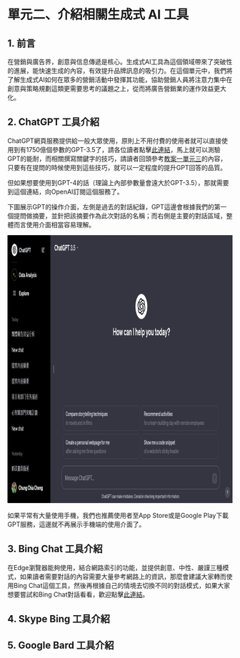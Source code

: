 # 單元二、介紹相關生成式 AI 工具

## 1. 前言
在營銷與廣告界，創意與信息傳遞是核心。生成式AI工具為這個領域帶來了突破性的進展，能快速生成的內容，有效提升品牌訊息的吸引力。在這個單元中，我們將了解生成式AI如何在眾多的營銷活動中發揮其功能，協助營銷人員將注意力集中在創意與策略規劃這類更需要思考的議題之上，從而將廣告營銷業的運作效益更大化。

## 2. ChatGPT 工具介紹
ChatGPT網頁服務提供給一般大眾使用，原則上不用付費的使用者就可以直接使用到有1750億個參數的GPT-3.5了，請各位讀者點擊[此連結](https://chat.openai.com/)，馬上就可以測驗GPT的能耐，而相關撰寫關鍵字的技巧，請讀者回頭參考[教案一單元三](https://github.com/AI-FREE-Team/Generative-AI-Industrial-Case-Study/tree/main/%E6%95%99%E6%A1%881%EF%BC%9A%E7%94%9F%E6%88%90%E5%BC%8F%20AI%20%E5%9F%BA%E7%A4%8E/%E5%96%AE%E5%85%833%EF%BC%9A%E7%94%9F%E6%88%90%E5%BC%8F%20AI%20%E5%B7%A5%E5%85%B7%E4%BD%BF%E7%94%A8%E9%A0%88%E7%9F%A5)的內容，只要有在提問的時候使用到這些技巧，就可以一定程度的提升GPT回答的品質。

但如果想要使用到GPT-4的話（理論上內部參數量會遠大於GPT-3.5），那就需要到這個連結，向OpenAI訂閱這個服務了。

下圖展示GPT的操作介面，左側是過去的對話紀錄，GPT這邊會根據我們的第一個提問做摘要，並針把該摘要作為此次對話的名稱；而右側是主要的對話區域，整體而言使用介面相當容易理解。

<div align=center>
<img src="https://github.com/AI-FREE-Team/Generative-AI-Industrial-Case-Study/blob/main/%E6%95%99%E6%A1%883%EF%BC%9A%E6%96%87%E5%AD%97%E5%85%A7%E5%AE%B9%E7%9A%84%E7%94%9F%E6%88%90%E8%88%87%E6%91%98%E8%A6%81/pics/unit2/pic1.chatgptui.png" height="600px">
</div>

如果平常有大量使用手機，我們也推薦使用者至App Store或是Google Play下載GPT服務，這邊就不再展示手機端的使用介面了。

## 3. Bing Chat 工具介紹
在Edge瀏覽器能夠使用，結合網路索引的功能，並提供創意、中性、嚴謹三種模式，如果讀者需要對話的內容需要大量參考網路上的資訊，那麼會建議大家轉而使用Bing Chat這個工具，然後再根據自己的情境去切換不同的對話模式，如果大家想要嘗試和Bing Chat對話看看，歡迎點擊[此連結](https://www.microsoft.com/en-us/edge/features/bing-chat?form=MT00D8)。

## 4. Skype Bing 工具介紹

## 5. Google Bard 工具介紹